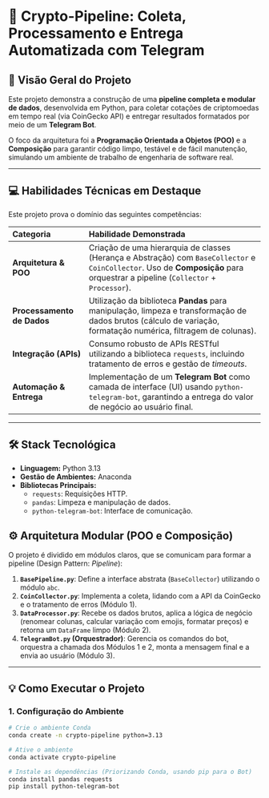 # 🚀 Crypto-Pipeline: Coleta, Processamento e Entrega Automatizada com Telegram

## 🌟 Visão Geral do Projeto

Este projeto demonstra a construção de uma **pipeline completa e modular de dados**, desenvolvida em Python, para coletar cotações de criptomoedas em tempo real (via CoinGecko API) e entregar resultados formatados por meio de um **Telegram Bot**.

O foco da arquitetura foi a **Programação Orientada a Objetos (POO)** e a **Composição** para garantir código limpo, testável e de fácil manutenção, simulando um ambiente de trabalho de engenharia de software real.

---

## 💻 Habilidades Técnicas em Destaque

Este projeto prova o domínio das seguintes competências:

| Categoria                  | Habilidade Demonstrada                                                                                                                                                          |
|:---------------------------|:--------------------------------------------------------------------------------------------------------------------------------------------------------------------------------|
| **Arquitetura & POO**      | Criação de uma hierarquia de classes (Herança e Abstração) com `BaseCollector` e `CoinCollector`. Uso de **Composição** para orquestrar a pipeline (`Collector` + `Processor`). |
| **Processamento de Dados** | Utilização da biblioteca **Pandas** para manipulação, limpeza e transformação de dados brutos (cálculo de variação, formatação numérica, filtragem de colunas).                 |
| **Integração (APIs)**      | Consumo robusto de APIs RESTful utilizando a biblioteca `requests`, incluindo tratamento de erros e gestão de *timeouts*.                                                       |
| **Automação & Entrega**    | Implementação de um **Telegram Bot** como camada de interface (UI) usando `python-telegram-bot`, garantindo a entrega do valor de negócio ao usuário final.                     |
---

## 🛠️ Stack Tecnológica

* **Linguagem:** Python 3.13
* **Gestão de Ambientes:** Anaconda
* **Bibliotecas Principais:**
    * `requests`: Requisições HTTP.
    * `pandas`: Limpeza e manipulação de dados.
    * `python-telegram-bot`: Interface de comunicação.

## ⚙️ Arquitetura Modular (POO e Composição)

O projeto é dividido em módulos claros, que se comunicam para formar a pipeline (Design Pattern: *Pipeline*):

1.  **`BasePipeline.py`**: Define a interface abstrata (`BaseCollector`) utilizando o módulo `abc`.
2.  **`CoinCollector.py`**: Implementa a coleta, lidando com a API da CoinGecko e o tratamento de erros (Módulo 1).
3.  **`DataProcessor.py`**: Recebe os dados brutos, aplica a lógica de negócio (renomear colunas, calcular variação com emojis, formatar preços) e retorna um `DataFrame` limpo (Módulo 2).
4.  **`TelegramBot.py` (Orquestrador)**: Gerencia os comandos do bot, orquestra a chamada dos Módulos 1 e 2, monta a mensagem final e a envia ao usuário (Módulo 3).

---

## 💡 Como Executar o Projeto

### 1. Configuração do Ambiente

```bash
# Crie o ambiente Conda
conda create -n crypto-pipeline python=3.13

# Ative o ambiente
conda activate crypto-pipeline

# Instale as dependências (Priorizando Conda, usando pip para o Bot)
conda install pandas requests
pip install python-telegram-bot



